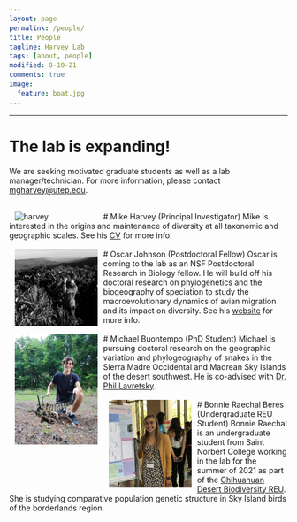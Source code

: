 ```yaml
---
layout: page
permalink: /people/
title: People
tagline: Harvey Lab
tags: [about, people]
modified: 8-10-21
comments: true
image:
  feature: boat.jpg
---
```


***

# The lab is expanding!
We are seeking motivated graduate students as well as a lab manager/technician. For more information, please contact mgharvey@utep.edu.
<br><br>

<img align="left" src="/images/harvey.jpg" alt="harvey" width="150" hspace="10"/>
# Mike Harvey (Principal Investigator)
Mike is interested in the origins and maintenance of diversity at all taxonomic and geographic scales.
See his <a href="http://mgharvey.github.io/docs/Harvey_CV.pdf" target="_blank">CV</a> for more info.
<br><br>

<img align="left" src="/images/johnson.jpg" alt="johnson" width="150" hspace="10"/>
# Oscar Johnson (Postdoctoral Fellow)
Oscar is coming to the lab as an NSF Postdoctoral Research in Biology fellow. He will build off his doctoral research on phylogenetics and the biogeography of speciation to study the macroevolutionary dynamics of avian migration and its impact on diversity. See his <a href="https://www.oscarjohnson.net/" target="_blank">website</a> for more info.
<br><br>

<img align="left" src="/images/buontempo.jpeg" alt="buontempo" width="150" hspace="10"/>
# Michael Buontempo (PhD Student)
Michael is pursuing doctoral research on the geographic variation and phylogeography of snakes in the Sierra Madre Occidental and Madrean Sky Islands of the desert southwest. He is co-advised with <a href="https://www.utep.edu/science/lavretskylab/" target="_blank">Dr. Phil Lavretsky</a>.
<br><br>

<img align="left" src="/images/beres.jpg" alt="beres" width="150" hspace="10"/>
# Bonnie Raechal Beres (Undergraduate REU Student)
Bonnie Raechal is an undergraduate student from Saint Norbert College working in the lab for the summer of 2021 as part of the <a href="https://www.utep.edu/couri/programs/cdb-reu/" target="_blank">Chihuahuan Desert Biodiversity REU</a>. She is studying comparative population genetic structure in Sky Island birds of the borderlands region.
<br><br>
